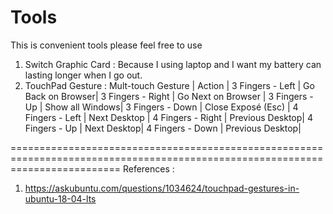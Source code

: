 # Tools
This is convenient tools please feel free to use
1. Switch Graphic Card :
Because I using laptop and I want my battery can lasting longer when I go out.
2. TouchPad Gesture :
Mult-touch Gesture | Action |
3 Fingers - Left | Go Back on Browser|
3 Fingers - Right | Go Next on Browser |
3 Fingers - Up | Show all Windows|
3 Fingers - Down | Close Exposé (Esc) |
4 Fingers - Left | Next Desktop |
4 Fingers - Right | Previous Desktop|
4 Fingers - Up | Next Desktop|
4 Fingers - Down | Previous Desktop|


===============================================================================================================================
References :
1. https://askubuntu.com/questions/1034624/touchpad-gestures-in-ubuntu-18-04-lts

